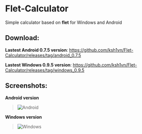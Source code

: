 # Flet-Calculator
Simple calculator based on **flet** for Windows and Android

## Download:

**Lastest Android 0.7.5 version**: https://github.com/ksh1vn/Flet-Calculator/releases/tag/android_0.7.5

**Lastest Windows 0.9.5 version**: https://github.com/ksh1vn/Flet-Calculator/releases/tag/windows_0.9.5

## Screenshots:

**Android version**
> ![Android](https://github.com/ksh1vn/Flet-Calculator/assets/60093741/fabd9e5f-9078-4df7-a55f-4644d7970dcc)



**Windows version**

> ![Windows](https://github.com/ksh1vn/Flet-Calculator/assets/60093741/f01d3567-7459-4b58-81d0-3fa1da83568c)
